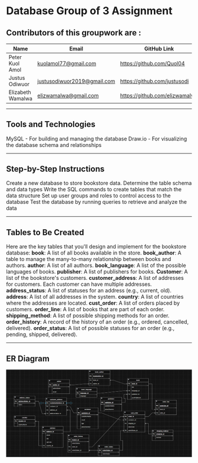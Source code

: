 # Database Group of 3 Assignment
## Contributors of this groupwork are :
|Name|Email|GitHub Link|
| ------- | ------- | ------- |
|Peter Kuol Amol|kuolamol77@gmail.com|https://github.com/Quol04| 
|Justus Odiwuor|justusodiwuor2019@gmail.com|https://github.com/justusodi|
|Elizabeth Wamalwa|elizwamalwa@gmail.com|https://github.com/elizwamalwa|

---
## Tools and Technologies
MySQL - For building and managing the database
Draw.io - For visualizing the database schema and relationships

---
## Step-by-Step Instructions
Create a new database to store bookstore data.
Determine the table schema and data types
Write the SQL commands to create tables that match the data structure
Set up user groups and roles to control access to the database
Test the database by running queries to retrieve and analyze the data

---
## Tables to Be Created
Here are the key tables that you'll design and implement for the bookstore database:
**book**: A list of all books available in the store.
**book_author**: A table to manage the many-to-many relationship between books and authors.
**author**: A list of all authors.
**book_language**: A list of the possible languages of books.
**publisher**: A list of publishers for books.
**Customer**: A list of the bookstore's customers.
**customer_address**: A list of addresses for customers. Each customer can have multiple addresses.
**address_status**: A list of statuses for an address (e.g., current, old).
**address**: A list of all addresses in the system.
**country**: A list of countries where the addresses are located.
**cust_order**: A list of orders placed by customers.
**order_line**: A list of books that are part of each order.
**shipping_method**: A list of possible shipping methods for an order.
**order_history**: A record of the history of an order (e.g., ordered, cancelled, delivered).
**order_status**: A list of possible statuses for an order (e.g., pending, shipped, delivered). 

---
## ER Diagram
![Database Schema](database2.png)

